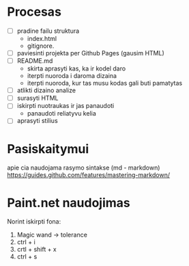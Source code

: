 # Procesas

- [ ] pradine failu struktura
   - index.html
   - gitignore.
- [ ] paviesinti projekta per Github Pages (gausim HTML)
- [ ] README.md
    - skirta aprasyti kas, ka ir kodel daro
    - iterpti nuoroda i daroma dizaina
    - iterpti nuoroda, kur tas musu kodas gali buti pamatytas
- [ ] atlikti dizaino analize
- [ ] surasyti HTML
- [ ] iskirpti nuotraukas ir jas panaudoti
    - panaudoti reliatyvu kelia
- [ ] aprasyti stilius

# Pasiskaitymui

apie cia naudojama rasymo sintakse (md - markdown) https://guides.github.com/features/mastering-markdown/

# Paint.net naudojimas

Norint iskirpti fona:

1. Magic wand -> tolerance
2. ctrl + i
3. crtl + shift + x
4. ctrl + s
